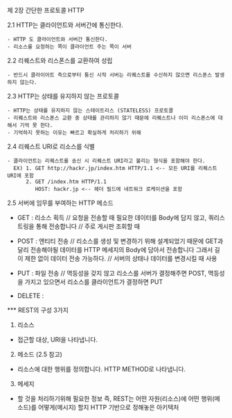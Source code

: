 제 2장 간단한 프로토콜 HTTP
  
 2.1 HTTP는 클라이언트와 서버간에 통신한다.

    - HTTP 도 클라이언트와 서버간 통신한다.
    - 리소스를 요청하는 쪽이 클라이언트 주는 쪽이 서버

 2.2 리퀘스트와 리스폰스를 교환하여 성립

    - 반드시 클라이어트 측으로부터 통신 시작 서버는 리퀘스트를 수신하지 않으면 리스폰스 발생 하지 않는다.
 
 2.3 HTTP는 상태를 유지하지 않는 프로토콜

    - HTTP는 상태를 유지하지 않는 스테이트리스 (STATELESS) 프로토콜 
    - 리퀘스트와 리스폰스 교환 중 상태를 관리하지 않기 때문에 리퀘스트나 이미 리스폰스에 대해서 기억 못 한다.
    - 기억하지 못하는 이유는 빠르고 확실하게 처리하기 위해

2.4 리퀘스트 URI로 리소스를 식별

    - 클라이언트는 리퀘스트를 송신 시 리퀘스트 URI라고 불리는 형식을 포함해야 한다.
      EX) 1. GET http://hackr.jp/index.htm HTTP/1.1 <-- 모든 URI를 리퀘스트 URI에 포함
          2. GET /index.htm HTTP/1.1 
             HOST: hackr.jp <-- 헤더 필드에 네트워크 로케이션을 포함

2.5 서버에 임무를 부여하는 HTTP 메소드

   - GET : 리소스 획득 // 요청을 전송할 때 필요한 데이터를 Body에 담지 않고, 쿼리스트링을 통해 전송합니다 
                      // 주로 게시판 조회할 때
   
   - POST : 엔티티 전송 // 리소스를 생성 및 변경하기 위해 설계되었기 때문에 GET과 달리 전송해야될   데이터를 HTTP 메세지의 Body에 담아서 전송합니다 그래서 길이 제한 없이 데이터 전송 가능하다.
                       // 서버의 상태나 데이터를 변경시킬 때 사용

   - PUT : 파일 전송 // 멱등성을 갖지 않고 리소스를 서버가 결정해주면 POST, 멱등성을 가지고 있으면서 리소스를 클라이언트가 결정하면 PUT

   - DELETE : 

*** REST의 구성 3가지

   1. 리소스
   - 접근할 대상, URI을 나타냅니다.
   2. 메소드 (2.5 참고)
   - 리소스에 대한 행위를 정의합니다. HTTP METHOD로 나타냅니다.
   3. 메세지
   - 할 것을 처리하기위해 필요한 정보
   즉, REST는 어떤 자원(리소스)에 어떤 행위(메소드)를 어떻게(메시지) 할지 HTTP 기반으로 정해놓은 아키텍처

